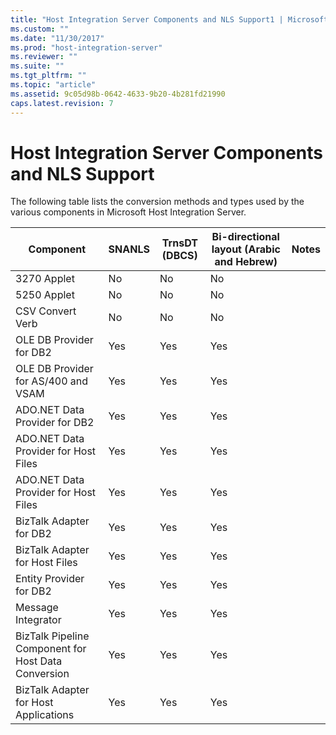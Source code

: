 ```yaml
---
title: "Host Integration Server Components and NLS Support1 | Microsoft Docs"
ms.custom: ""
ms.date: "11/30/2017"
ms.prod: "host-integration-server"
ms.reviewer: ""
ms.suite: ""
ms.tgt_pltfrm: ""
ms.topic: "article"
ms.assetid: 9c05d98b-0642-4633-9b20-4b281fd21990
caps.latest.revision: 7
---
```

# Host Integration Server Components and NLS Support
The following table lists the conversion methods and types used by the various components in Microsoft Host Integration Server.  
  
|Component|SNANLS|TrnsDT (DBCS)|Bi-directional layout (Arabic and Hebrew)|Notes|  
|---------------|------------|---------------------|--------------------------------------------------|-----------|  
|3270 Applet|No|No|No||  
|5250 Applet|No|No|No||  
|CSV Convert Verb|No|No|No||  
|OLE DB Provider for DB2|Yes|Yes|Yes||  
|OLE DB Provider for AS/400 and VSAM|Yes|Yes|Yes||  
|ADO.NET Data Provider for DB2|Yes|Yes|Yes||  
|ADO.NET Data Provider for Host Files|Yes|Yes|Yes||  
|ADO.NET Data Provider for Host Files|Yes|Yes|Yes||  
|BizTalk Adapter for DB2|Yes|Yes|Yes||  
|BizTalk Adapter for Host Files|Yes|Yes|Yes||  
|Entity Provider for DB2|Yes|Yes|Yes||  
|Message Integrator|Yes|Yes|Yes||  
|BizTalk Pipeline Component for Host Data Conversion|Yes|Yes|Yes||  
|BizTalk Adapter for Host Applications|Yes|Yes|Yes||